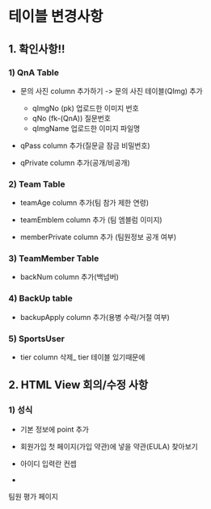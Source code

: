 # 테이블 변경사항

## 1. 확인사항!!

### 1) QnA Table

* 문의 사진 column 추가하기 -> 문의 사진 테이블(QImg) 추가
  - qImgNo (pk) 업로드한 이미지 번호
  - qNo (fk-(QnA)) 질문번호
  - qImgName 업로드한 이미지 파일명

* qPass column 추가(질문글 잠금 비밀번호)
* qPrivate column 추가(공개/비공개)



### 2) Team Table

* teamAge column 추가(팀 참가 제한  연령)

* teamEmblem column 추가 (팀 엠블럼 이미지)
* memberPrivate column 추가 (팀원정보 공개  여부)



### 3) TeamMember Table

* backNum column 추가(백넘버)

  

### 4) BackUp table

* backupApply column 추가(용병 수락/거절 여부)



### 5) SportsUser

* tier column 삭제_ tier 테이블 있기때문에

## 2. HTML View 회의/수정 사항

### 1) 성식

* 기본 정보에 point 추가

* 회원가입 첫 페이지(가입 약관)에 넣을 약관(EULA) 찾아보기

* 아이디 입력란 컨셉

  

* 





팀원 평가 페이지



